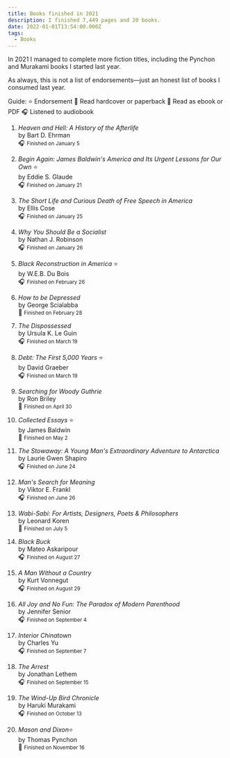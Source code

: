 ```yaml
---
title: Books finished in 2021
description: I finished 7,449 pages and 20 books.
date: 2022-01-01T13:54:00.000Z
tags:
  - Books
---
```

In 2021 I managed to complete more fiction titles, including the Pynchon and Murakami books I started last year. 

As always, this is not a list of endorsements&mdash;just an honest list of books I consumed last year.


Guide:
⭐ Endorsement
📖 Read hardcover or paperback
📱 Read as ebook or PDF
🎧 Listened to audiobook

1.  <i>Heaven and Hell: A History of the Afterlife </i><br />
    by Bart D. Ehrman<br />
    🎧 <small>Finished on <time datetime="2021-01-05">January 5</time></small>
    &nbsp;

2.  <i>Begin Again: James Baldwin's America and Its Urgent Lessons for Our Own </i>⭐<br />
    by Eddie S. Glaude<br />
    🎧 <small>Finished on <time datetime="2021-01-21">January 21</time></small>
    &nbsp;

3.  <i>The Short Life and Curious Death of Free Speech in America </i><br />
    by Ellis Cose<br />
    🎧 <small>Finished on <time datetime="2021-01-25">January 25</time></small>
    &nbsp;

4.  <i>Why You Should Be a Socialist</i><br />
    by Nathan J. Robinson<br />
    🎧 <small>Finished on <time datetime="2021-01-26">January 26</time></small>
    &nbsp;

5.  <i>Black Reconstruction in America </i>⭐<br />
    by W.E.B. Du Bois<br />
    🎧 <small>Finished on <time datetime="2021-02-26">February 26</time></small>
    &nbsp;

6.  <i>How to be Depressed</i><br />
    by George Scialabba<br />
    📱 <small>Finished on <time datetime="2021-02-28">February 28</time></small>
    &nbsp;

7.  <i>The Dispossessed</i><br />
    by Ursula K. Le Guin<br />
    🎧 <small>Finished on <time datetime="2021-03-19">March 19</time></small>
    &nbsp;
    
8.  <i>Debt: The First 5,000 Years </i>⭐<br />
    by David Graeber<br />
    🎧 <small>Finished on <time datetime="2021-04-27">March 19</time></small>
    &nbsp;    

9.  <i>Searching for Woody Guthrie</i><br />
    by Ron Briley<br />
    📖 <small>Finished on <time datetime="2021-04-30">April 30</time></small>
    &nbsp;
    
10.  <i>Collected Essays </i>⭐<br />
    by James Baldwin<br />
    📖 <small>Finished on <time datetime="2021-05-02">May 2</time></small>
    &nbsp;

11. <i>The Stowaway: A Young Man's Extraordinary Adventure to Antarctica</i><br />
    by Laurie Gwen Shapiro<br />
    🎧 <small>Finished on <time datetime="2021-06-24">June 24</time></small>
    &nbsp;
    
12. <i>Man's Search for Meaning</i><br />
    by Viktor E. Frankl<br />
    🎧 <small>Finished on <time datetime="2021-06-26">June 26</time></small>
    &nbsp;

13. <i>Wabi-Sabi: For Artists, Designers, Poets & Philosophers </i><br />
    by Leonard Koren<br />
    📱 <small>Finished on <time datetime="2021-07-05">July 5</time></small>
    &nbsp;

14. <i>Black Buck</i><br />
    by Mateo Askaripour<br />
    🎧 <small>Finished on <time datetime="2021-08-27">August 27</time></small>
    &nbsp;
    
15. <i>A Man Without a Country</i><br />
    by Kurt Vonnegut<br />
    🎧 <small>Finished on <time datetime="2021-08-29">August 29</time></small>
    &nbsp;

16. <i>All Joy and No Fun: The Paradox of Modern Parenthood</i><br />
    by Jennifer Senior<br />
    🎧 <small>Finished on <time datetime="2021-09-04">September 4</time></small>
    &nbsp;

17. <i>Interior Chinatown</i><br />
    by Charles Yu<br />
    🎧 <small>Finished on <time datetime="2021-09-07">September 7</time></small>
    &nbsp;
    
18. <i>The Arrest</i><br />
    by Jonathan Lethem<br />
    🎧 <small>Finished on <time datetime="2021-09-15">September 15</time></small>
    &nbsp;    

19. <i>The Wind-Up Bird Chronicle </i><br />
    by Haruki Murakami<br />
    🎧 <small>Finished on <time datetime="2021-10-13">October 13</time></small>
    &nbsp;

20. <i>Mason and Dixon</i>⭐<br />
    by Thomas Pynchon<br />
    📱 <small>Finished on <time datetime="2021-11-16">November 16</time></small>
    &nbsp;
